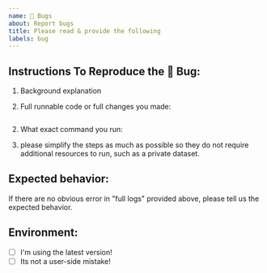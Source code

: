```yaml
---
name: 🐛 Bugs
about: Report bugs
title: Please read & provide the following
labels: bug
---
```


## Instructions To Reproduce the 🐛 Bug:

1. Background explanation

1. Full runnable code or full changes you made:

```
```

2. What exact command you run:

1. please simplify the steps as much as possible so they do not require additional resources to
   run, such as a private dataset.

## Expected behavior:

If there are no obvious error in "full logs" provided above,
please tell us the expected behavior.

## Environment:

- [ ] I'm using the latest version!
- [ ] Its not a user-side mistake!
